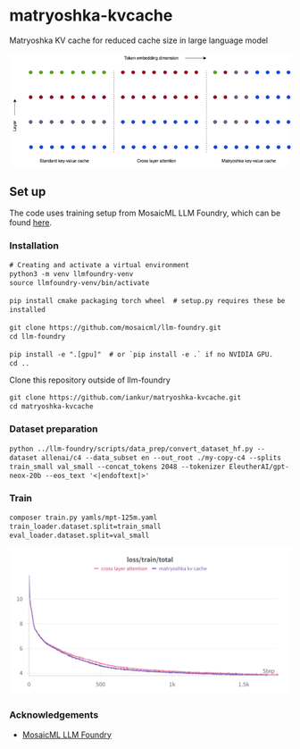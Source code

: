 # matryoshka-kvcache
Matryoshka KV cache for reduced cache size in large language model

![matryoshka kv cache](./assets/matryoshka%20kv%20cache.png)

## Set up
The code uses training setup from MosaicML LLM Foundry, which can be found [here](https://github.com/mosaicml/llm-foundry/tree/main/scripts/train).

### Installation
```
# Creating and activate a virtual environment
python3 -m venv llmfoundry-venv
source llmfoundry-venv/bin/activate

pip install cmake packaging torch wheel  # setup.py requires these be installed

git clone https://github.com/mosaicml/llm-foundry.git
cd llm-foundry

pip install -e ".[gpu]"  # or `pip install -e .` if no NVIDIA GPU.
cd ..
```

Clone this repository outside of llm-foundry
```
git clone https://github.com/iankur/matryoshka-kvcache.git
cd matryoshka-kvcache
```

### Dataset preparation
```
python ../llm-foundry/scripts/data_prep/convert_dataset_hf.py --dataset allenai/c4 --data_subset en --out_root ./my-copy-c4 --splits train_small val_small --concat_tokens 2048 --tokenizer EleutherAI/gpt-neox-20b --eos_text '<|endoftext|>'
```

### Train
```
composer train.py yamls/mpt-125m.yaml train_loader.dataset.split=train_small eval_loader.dataset.split=val_small
```

![loss curve](./assets/loss.png)

### Acknowledgements
- [MosaicML LLM Foundry](https://github.com/mosaicml/llm-foundry)
